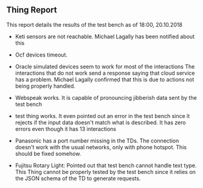 ## Thing Report

This report details the results of the test bench as of 18:00, 20.10.2018

* Keti sensors are not reachable. Michael Lagally has been notified about this

* Ocf devices timeout.

* Oracle simulated devices seem to work for most of the interactions
The interactions that do not work send a response saying that cloud service has a problem. Michael Lagally confirmed that this is due to actions not being properly handled.

* Webspeak works. It is capable of pronouncing jibberish data sent by the test bench

* test thing works. It even pointed out an error in the test bench since it rejects if the input data doesn't match what is described.
It has zero errors even though it has 13 interactions

* Panasonic has a port number missing in the TDs. The connection doesn't work with the usual networks, only with phone hotspot. This should be fixed somehow.

* Fujitsu Rotary Light: Pointed out that test bench cannot handle text type. This Thing cannot be properly tested by the test bench since it relies on the JSON schema of the TD to generate requests.